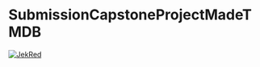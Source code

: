 # SubmissionCapstoneProjectMadeTMDB
[![JekRed](https://circleci.com/gh/JekRed/SubmissionCapstoneProjectMadeTMDB.svg?style=svg)](https://app.circleci.com/pipelines/github/JekRed/SubmissionCapstoneProjectMadeTMDB)
